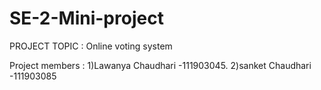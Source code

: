# SE-2-Mini-project

PROJECT TOPIC : Online voting system 

Project members :
  1)Lawanya Chaudhari -111903045.
  2)sanket Chaudhari -111903085
  
  
